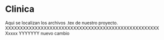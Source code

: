 # Clinica
Aqui se localizan los archivos .tex de nuestro proyecto.
XXXXXXXXXXXXXXXXXXXXXXXXXXXXXXXXXXXXXXXXXXXXXXXXXXXXXxxxx
YYYYYYY
nuevo cambio